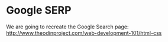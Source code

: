 # Google SERP

We are going to recreate the Google Search page:
http://www.theodinproject.com/web-development-101/html-css


